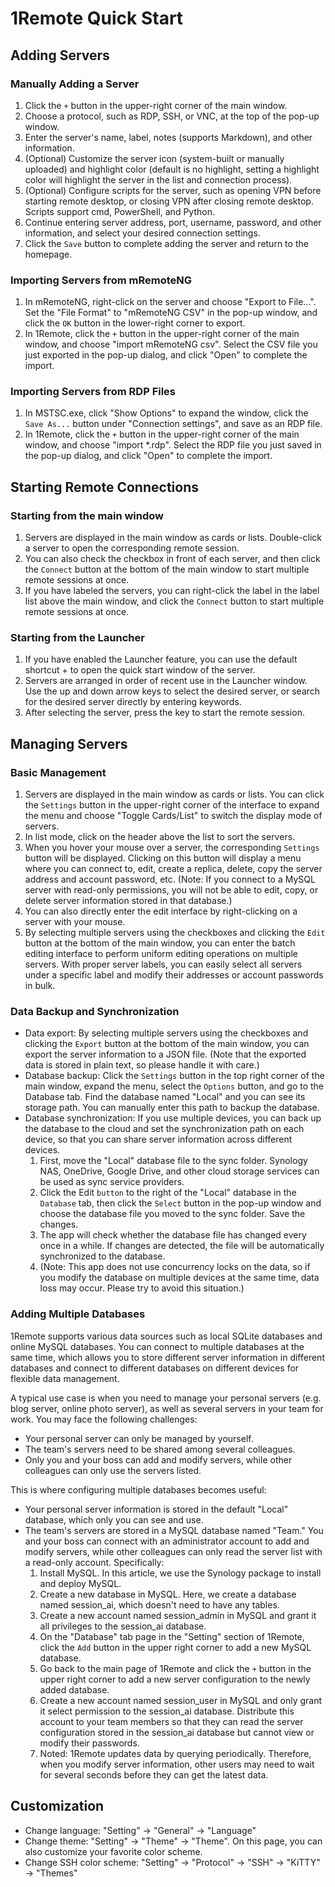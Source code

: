 # 1Remote Quick Start

## Adding Servers

### Manually Adding a Server

1. Click the `+` button in the upper-right corner of the main window.
2. Choose a protocol, such as RDP, SSH, or VNC, at the top of the pop-up window.
3. Enter the server's name, label, notes (supports Markdown), and other information.
4. (Optional) Customize the server icon (system-built or manually uploaded) and highlight color (default is no highlight, setting a highlight color will highlight the server in the list and connection process).
5. (Optional) Configure scripts for the server, such as opening VPN before starting remote desktop, or closing VPN after closing remote desktop. Scripts support cmd, PowerShell, and Python.
6. Continue entering server address, port, username, password, and other information, and select your desired connection settings.
7. Click the `Save` button to complete adding the server and return to the homepage.

### Importing Servers from mRemoteNG

1. In mRemoteNG, right-click on the server and choose "Export to File...". Set the "File Format" to "mRemoteNG CSV" in the pop-up window, and click the `OK` button in the lower-right corner to export.
2. In 1Remote, click the `+` button in the upper-right corner of the main window, and choose "import mRemoteNG csv". Select the CSV file you just exported in the pop-up dialog, and click "Open" to complete the import.

### Importing Servers from RDP Files

1. In MSTSC.exe, click "Show Options" to expand the window, click the `Save As...` button under "Connection settings", and save as an RDP file.
2. In 1Remote, click the `+` button in the upper-right corner of the main window, and choose "import *.rdp". Select the RDP file you just saved in the pop-up dialog, and click "Open" to complete the import.

## Starting Remote Connections

### Starting from the main window

1. Servers are displayed in the main window as cards or lists. Double-click a server to open the corresponding remote session.
2. You can also check the checkbox in front of each server, and then click the `Connect` button at the bottom of the main window to start multiple remote sessions at once.
3. If you have labeled the servers, you can right-click the label in the label list above the main window, and click the `Connect` button to start multiple remote sessions at once.

### Starting from the Launcher

1. If you have enabled the Launcher feature, you can use the default shortcut <Alt> + <M> to open the quick start window of the server.
2. Servers are arranged in order of recent use in the Launcher window. Use the up and down arrow keys to select the desired server, or search for the desired server directly by entering keywords.
3. After selecting the server, press the <Enter> key to start the remote session.

## Managing Servers

### Basic Management

1. Servers are displayed in the main window as cards or lists. You can click the `Settings` button in the upper-right corner of the interface to expand the menu and choose "Toggle Cards/List" to switch the display mode of servers.
2. In list mode, click on the header above the list to sort the servers.
3. When you hover your mouse over a server, the corresponding `Settings` button will be displayed. Clicking on this button will display a menu where you can connect to, edit, create a replica, delete, copy the server address and account password, etc. (Note: If you connect to a MySQL server with read-only permissions, you will not be able to edit, copy, or delete server information stored in that database.)
4. You can also directly enter the edit interface by right-clicking on a server with your mouse.
5. By selecting multiple servers using the checkboxes and clicking the `Edit` button at the bottom of the main window, you can enter the batch editing interface to perform uniform editing operations on multiple servers. With proper server labels, you can easily select all servers under a specific label and modify their addresses or account passwords in bulk.

### Data Backup and Synchronization

- Data export: By selecting multiple servers using the checkboxes and clicking the `Export` button at the bottom of the main window, you can export the server information to a JSON file. (Note that the exported data is stored in plain text, so please handle it with care.)
- Database backup: Click the `Settings` button in the top right corner of the main window, expand the menu, select the `Options` button, and go to the Database tab. Find the database named "Local" and you can see its storage path. You can manually enter this path to backup the database.
- Database synchronization: If you use multiple devices, you can back up the database to the cloud and set the synchronization path on each device, so that you can share server information across different devices.
    1. First, move the "Local" database file to the sync folder. Synology NAS, OneDrive, Google Drive, and other cloud storage services can be used as sync service providers.
    2. Click the Edit `button` to the right of the "Local" database in the `Database` tab, then click the `Select` button in the pop-up window and choose the database file you moved to the sync folder. Save the changes.
    3. The app will check whether the database file has changed every once in a while. If changes are detected, the file will be automatically synchronized to the database.
    4. (Note: This app does not use concurrency locks on the data, so if you modify the database on multiple devices at the same time, data loss may occur. Please try to avoid this situation.)

### Adding Multiple Databases

1Remote supports various data sources such as local SQLite databases and online MySQL databases. You can connect to multiple databases at the same time, which allows you to store different server information in different databases and connect to different databases on different devices for flexible data management.

A typical use case is when you need to manage your personal servers (e.g. blog server, online photo server), as well as several servers in your team for work. You may face the following challenges:

- Your personal server can only be managed by yourself.
- The team's servers need to be shared among several colleagues.
- Only you and your boss can add and modify servers, while other colleagues can only use the servers listed.

This is where configuring multiple databases becomes useful:

- Your personal server information is stored in the default "Local" database, which only you can see and use.
- The team's servers are stored in a MySQL database named "Team." You and your boss can connect with an administrator account to add and modify servers, while other colleagues can only read the server list with a read-only account. Specifically:
    1. Install MySQL. In this article, we use the Synology package to install and deploy MySQL.
    2. Create a new database in MySQL. Here, we create a database named session_ai, which doesn't need to have any tables.
    3. Create a new account named session_admin in MySQL and grant it all privileges to the session_ai database.
    4. On the "Database" tab page in the "Setting" section of 1Remote, click the `Add` button in the upper right corner to add a new MySQL database.
    5. Go back to the main page of 1Remote and click the `+` button in the upper right corner to add a new server configuration to the newly added database.
    6. Create a new account named session_user in MySQL and only grant it select permission to the session_ai database. Distribute this account to your team members so that they can read the server configuration stored in the session_ai database but cannot view or modify their passwords.
    7. Noted: 1Remote updates data by querying periodically. Therefore, when you modify server information, other users may need to wait for several seconds before they can get the latest data.

## Customization

- Change language: "Setting" -> "General" -> "Language"
- Change theme: "Setting" -> "Theme" -> "Theme". On this page, you can also customize your favorite color scheme.
- Change SSH color scheme: "Setting" -> "Protocol" -> "SSH" -> "KiTTY" -> "Themes"
